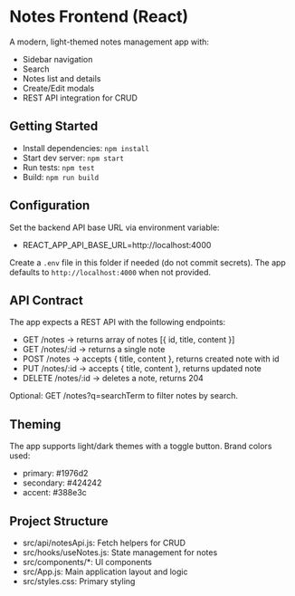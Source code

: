# Notes Frontend (React)

A modern, light-themed notes management app with:
- Sidebar navigation
- Search
- Notes list and details
- Create/Edit modals
- REST API integration for CRUD

## Getting Started

- Install dependencies: `npm install`
- Start dev server: `npm start`
- Run tests: `npm test`
- Build: `npm run build`

## Configuration

Set the backend API base URL via environment variable:

- REACT_APP_API_BASE_URL=http://localhost:4000

Create a `.env` file in this folder if needed (do not commit secrets). The app defaults to `http://localhost:4000` when not provided.

## API Contract

The app expects a REST API with the following endpoints:
- GET    /notes           -> returns array of notes [{ id, title, content }]
- GET    /notes/:id       -> returns a single note
- POST   /notes           -> accepts { title, content }, returns created note with id
- PUT    /notes/:id       -> accepts { title, content }, returns updated note
- DELETE /notes/:id       -> deletes a note, returns 204

Optional: GET /notes?q=searchTerm to filter notes by search.

## Theming

The app supports light/dark themes with a toggle button. Brand colors used:
- primary: #1976d2
- secondary: #424242
- accent: #388e3c

## Project Structure

- src/api/notesApi.js: Fetch helpers for CRUD
- src/hooks/useNotes.js: State management for notes
- src/components/*: UI components
- src/App.js: Main application layout and logic
- src/styles.css: Primary styling
